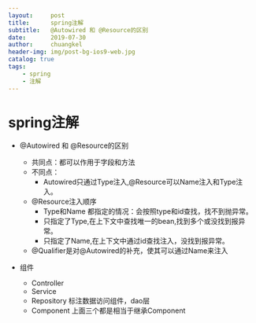 ```yaml
---
layout:     post
title:      spring注解
subtitle:   @Autowired 和 @Resource的区别
date:       2019-07-30
author:     chuangkel
header-img: img/post-bg-ios9-web.jpg
catalog: true
tags:
    - spring
    - 注解
---
```


#  spring注解
* @Autowired 和 @Resource的区别
    * 共同点：都可以作用于字段和方法
    * 不同点：
        * Autowired只通过Type注入,@Resource可以Name注入和Type注入。
    * @Resource注入顺序
        * Type和Name 都指定的情况：会按照type和id查找，找不到抛异常。
        * 只指定了Type,在上下文中查找唯一的bean,找到多个或没找到报异常。
        * 只指定了Name,在上下文中通过id查找注入，没找到报异常。
     * @Qualifier是对@Autowired的补充，使其可以通过Name来注入
    
     
    
* 组件
    * Controller
    * Service
    * Repository 标注数据访问组件，dao层
    * Component 上面三个都是相当于继承Component
    